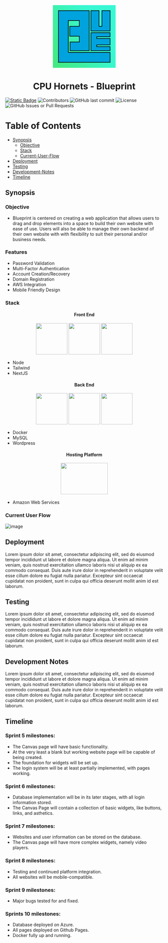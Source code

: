 <div align="center">
        <img src="blueprint/public/images/Blueprint.png" style="order: 2;" width=200px height=200px></img>
        <h1>CPU Hornets - Blueprint</h1>
</div>

<a align="center" href="https://pogwebdesign.com">![Static Badge](https://img.shields.io/badge/Pog_Web_Design-3e8a52)</a>
![Contributors](https://img.shields.io/github/contributors/conner-chil32/Blueprint)
![GitHub last commit](https://img.shields.io/github/last-commit/conner-chil32/Blueprint)
![License](https://img.shields.io/github/license/conner-chil32/Blueprint)
![GitHub Issues or Pull Requests](https://img.shields.io/github/issues-pr-closed/conner-chil32/Blueprint)

# Table of Contents
- [Synopsis](https://github.com/conner-chil32/Blueprint#synopsis)
    - [Objective](https://github.com/conner-chil32/Blueprint?tab=readme-ov-file#objective)
    - [Stack](https://github.com/conner-chil32/Blueprint?tab=readme-ov-file#stack)
    - [Current-User-Flow](https://github.com/conner-chil32/Blueprint?tab=readme-ov-file#current-user-flow)
- [Deployment](https://github.com/conner-chil32/Blueprint?tab=readme-ov-file#deployment)
- [Testing](https://github.com/conner-chil32/Blueprint?tab=readme-ov-file#testing)
- [Development-Notes](https://github.com/conner-chil32/Blueprint?tab=readme-ov-file#development-notes)
- [Timeline](https://github.com/conner-chil32/Blueprint?tab=readme-ov-file#timeline)
  
## Synopsis

### Objective

- Blueprint is centered on creating a web application that allows users to drag and drop elements into a space to build their own website with ease of use. Users will also be able to manage their own backend of their own website with with flexibility to suit their personal and/or business needs.

### Features

- Password Validation
- Multi-Factor Authentication
- Account Creation/Recovery
- Domain Registration
- AWS Integration
- Mobile Friendly Design

### Stack
<h4 align="center">Front End</h3>

<div align="center" display="flex" style="flex-direction:"row">
    <img src="https://encrypted-tbn0.gstatic.com/images?q=tbn:ANd9GcSV9uzErWz9EXqZDxZ5lP9aYpMz8eK6rr5X3w&s" style="width:100px; height:100px"></img>
    <img src="https://www.drupal.org/files/project-images/screenshot_361.png" style="width:100px; height:100px"></img>
    <img src="https://static-00.iconduck.com/assets.00/node-js-icon-454x512-nztofx17.png" style="width:100px; height:100px"></img>
</div>

- Node
- Tailwind
- NextJS

<h4 align="center">Back End</h3>

<div align="center" display="flex" style="flex-direction:"row">
    <img src="https://encrypted-tbn0.gstatic.com/images?q=tbn:ANd9GcQWCM8oMIVK1cZGVx90Rn3u9ifroZQc_pmBMw&s" style="width:100px; height:100px"></img>
    <img src="https://encrypted-tbn0.gstatic.com/images?q=tbn:ANd9GcRjzySo0vHp2daaRLtnMnHLpMXplfFj73Dxmg&s" style="width:100px; height:100px"></img>
    <img src="https://encrypted-tbn0.gstatic.com/images?q=tbn:ANd9GcSzAxIzs2yRTPxONA1yBwMZdhkNwlqmIpxFug&s" style="width:100px; height:100px"></img>
</div>

- Docker
- MySQL
- Wordpress
  
<div align="center">
<h4>Hosting Platform</h3>
    
<img src="https://logos-world.net/wp-content/uploads/2021/08/Amazon-Web-Services-AWS-Logo.png" style="width:150px; height:100px"></img>
</div>

- Amazon Web Services

### Current User Flow

![image](https://github.com/user-attachments/assets/1b809178-848f-4968-a760-f7a8caf27f5d)


## Deployment

Lorem ipsum dolor sit amet, consectetur adipiscing elit, sed do eiusmod tempor incididunt ut labore et dolore magna aliqua. Ut enim ad minim veniam, quis nostrud exercitation ullamco laboris nisi ut aliquip ex ea commodo consequat. Duis aute irure dolor in reprehenderit in voluptate velit esse cillum dolore eu fugiat nulla pariatur. Excepteur sint occaecat cupidatat non proident, sunt in culpa qui officia deserunt mollit anim id est laborum.

## Testing

Lorem ipsum dolor sit amet, consectetur adipiscing elit, sed do eiusmod tempor incididunt ut labore et dolore magna aliqua. Ut enim ad minim veniam, quis nostrud exercitation ullamco laboris nisi ut aliquip ex ea commodo consequat. Duis aute irure dolor in reprehenderit in voluptate velit esse cillum dolore eu fugiat nulla pariatur. Excepteur sint occaecat cupidatat non proident, sunt in culpa qui officia deserunt mollit anim id est laborum.

## Development Notes

Lorem ipsum dolor sit amet, consectetur adipiscing elit, sed do eiusmod tempor incididunt ut labore et dolore magna aliqua. Ut enim ad minim veniam, quis nostrud exercitation ullamco laboris nisi ut aliquip ex ea commodo consequat. Duis aute irure dolor in reprehenderit in voluptate velit esse cillum dolore eu fugiat nulla pariatur. Excepteur sint occaecat cupidatat non proident, sunt in culpa qui officia deserunt mollit anim id est laborum.

## Timeline
### Sprint 5 milestones:
- The Canvas page will have basic functionality.
- At the very least a blank but working website page will be capable of being created.
- The foundation for widgets will be set up.
- The login system will be at least partially implemented, with pages working.

### Sprint 6 milestones:
- Database implementation will be in its later stages, with all login information stored.
- The Canvas Page will contain a collection of basic widgets, like buttons, links, and asthetics.

### Sprint 7 milestones:
- Websites and user information can be stored on the database.
- The Canvas page will have more complex widgets, namely video players.

### Sprint 8 milestones:
- Testing and continued platform integration.
- All websites will be mobile-compatible.

### Sprint 9 milestones:
- Major bugs tested for and fixed.

### Sprints 10 milestones:
- Database deployed on Azure.
- All pages deployed on Github Pages.
- Docker fully up and running.
